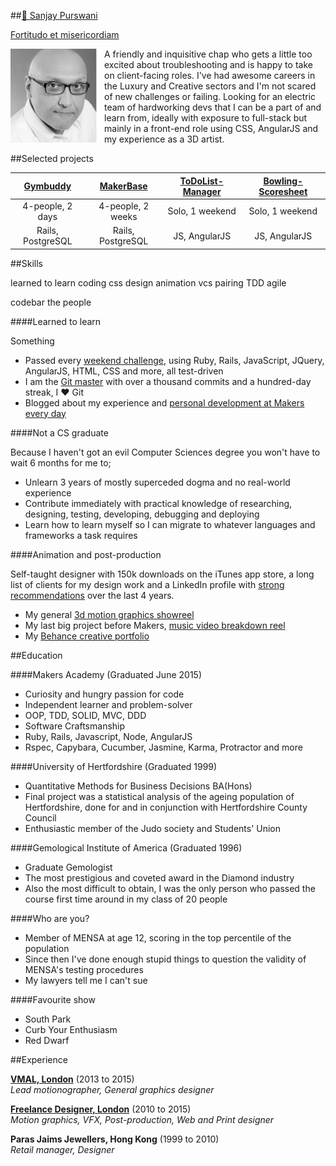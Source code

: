 ##[:email: Sanjay Purswani](mailto:sanjsanj@hotmail.com)

[Fortitudo et misericordiam](https://translate.google.co.uk/?ie=UTF-8&hl=en&client=tw-ob#en/la/Strength%20and%20kindness)

<img align="left" src="public/myFace_withMargin.jpg" width="150px">
 A friendly and inquisitive chap who gets a little too excited about troubleshooting and is happy to take on client-facing roles.  
I've had awesome careers in the Luxury and Creative sectors and I'm not scared of new challenges or failing.  
Looking for an electric team of hardworking devs that I can be a part of and learn from, ideally with exposure to full-stack but mainly in a front-end role using CSS, AngularJS and my experience as a 3D artist.

##Selected projects

| [Gymbuddy](https://github.com/sanjsanj/gymbuddy#gym-buddy---a-listings-and-contact-website) | [MakerBase](https://github.com/Makerbase/makerbase#makerbase) | [ToDoList-Manager](https://github.com/sanjsanj/todo_challenge#todolist-manager) | [Bowling-Scoresheet](https://github.com/sanjsanj/bowling-challenge#bowling-challenge) |
| :---: | :---: | :---: | :---: |
| 4-people, 2 days | 4-people, 2 weeks | Solo, 1 weekend | Solo, 1 weekend |
| Rails, PostgreSQL | Rails, PostgreSQL | JS, AngularJS | JS, AngularJS |


##Skills

learned to learn
coding
css
design
animation
vcs
pairing
TDD
agile

codebar
the people

####Learned to learn

Something

- Passed every [weekend challenge](), using Ruby, Rails, JavaScript, JQuery, AngularJS, HTML, CSS and more, all test-driven  
- I am the [Git master](http://www.github.com/sanjsanj) with over a thousand commits and a hundred-day streak, I :heart: Git  
- Blogged about my experience and [personal development at Makers every day](http://sanjsanj.github.io)

####Not a CS graduate

Because I haven't got an evil Computer Sciences degree you won't have to wait 6 months for me to;

- Unlearn 3 years of mostly superceded dogma and no real-world experience  
- Contribute immediately with practical knowledge of researching, designing, testing, developing, debugging and deploying  
- Learn how to learn myself so I can migrate to whatever languages and frameworks a task requires

####Animation and post-production

Self-taught designer with 150k downloads on the iTunes app store, a long list of clients for my design work and a LinkedIn profile with [strong recommendations](https://www.linkedin.com/in/sanjaypurswani#recommendations) over the last 4 years.

- My general [3d motion graphics showreel](http://www.designsanj.com)  
- My last big project before Makers, [music video breakdown reel](https://vimeo.com/119332812?from=outro-embed)  
- My [Behance creative portfolio](https://www.behance.net/designsanj)

##Education

####Makers Academy (Graduated June 2015)

- Curiosity and hungry passion for code
- Independent learner and problem-solver
- OOP, TDD, SOLID, MVC, DDD
- Software Craftsmanship
- Ruby, Rails, Javascript, Node, AngularJS
- Rspec, Capybara, Cucumber, Jasmine, Karma, Protractor and more

####University of Hertfordshire (Graduated 1999)

- Quantitative Methods for Business Decisions BA(Hons)  
- Final project was a statistical analysis of the ageing population of Hertfordshire, done for and in conjunction with Hertfordshire County Council  
- Enthusiastic member of the Judo society and Students' Union

####Gemological Institute of America  (Graduated 1996)

- Graduate Gemologist  
- The most prestigious and coveted award in the Diamond industry  
- Also the most difficult to obtain, I was the only person who passed the course first time around in my class of 20 people

####Who are you?

- Member of MENSA at age 12, scoring in the top percentile of the population  
- Since then I've done enough stupid things to question the validity of MENSA's testing procedures  
- My lawyers tell me I can't sue

####Favourite show

- South Park
- Curb Your Enthusiasm
- Red Dwarf

##Experience

**[VMAL, London](http://vmal.co.uk/)** (2013 to 2015)  
*Lead motionographer, General graphics designer*

**[Freelance Designer, London](http://www.designsanj.com)** (2010 to 2015)  
*Motion graphics, VFX, Post-production, Web and Print designer*

**Paras Jaims Jewellers, Hong Kong** (1999 to 2010)  
*Retail manager, Designer*

